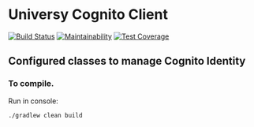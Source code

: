 # Universy Cognito Client
[![Build Status](https://travis-ci.com/universy-code/java-cognito-client.svg?branch=master)](https://travis-ci.com/universy-code/java-cognito-client)
[![Maintainability](https://api.codeclimate.com/v1/badges/a99a88d28ad37a79dbf6/maintainability)](https://codeclimate.com/github/codeclimate/codeclimate/maintainability)
[![Test Coverage](https://api.codeclimate.com/v1/badges/a99a88d28ad37a79dbf6/test_coverage)](https://codeclimate.com/github/codeclimate/codeclimate/test_coverage)

## Configured classes to manage Cognito Identity 

### To compile. 

Run in console:

`./gradlew clean build`
 
